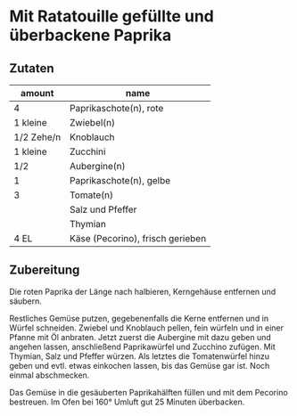 <!--
categories: Beilage, einfach, Gemüse, raffiniert oder preiswert, Schnell, Snack, Sommer, Überbacken, Vegetarisch, Vorspeise, warm
source: https://www.chefkoch.de/rezepte/1417831246629072/Mit-Ratatouille-gefuellte-und-ueberbackene-Paprika.html
-->

# Mit Ratatouille gefüllte und überbackene Paprika

## Zutaten

amount | name
--- | ---
4  | Paprikaschote(n), rote
1 kleine | Zwiebel(n)
1/2 Zehe/n | Knoblauch
1 kleine | Zucchini
1/2  | Aubergine(n)
1  | Paprikaschote(n), gelbe
3  | Tomate(n)
  | Salz und Pfeffer
  | Thymian
4 EL | Käse (Pecorino), frisch gerieben

## Zubereitung

Die roten Paprika der Länge nach halbieren, Kerngehäuse entfernen und säubern.

Restliches Gemüse putzen, gegebenenfalls die Kerne entfernen und in Würfel schneiden.
Zwiebel und Knoblauch pellen, fein würfeln und in einer Pfanne mit Öl anbraten. Jetzt zuerst die Aubergine mit dazu geben und angehen lassen, anschließend Paprikawürfel und Zucchino zufügen. Mit Thymian, Salz und Pfeffer würzen. Als letztes die Tomatenwürfel hinzu geben und evtl. etwas einkochen lassen, bis das Gemüse gar ist. Noch einmal abschmecken.

Das Gemüse in die gesäuberten Paprikahälften füllen und mit dem Pecorino bestreuen. Im Ofen bei 160° Umluft gut 25 Minuten überbacken.